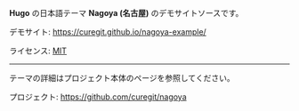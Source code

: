 **Hugo** の日本語テーマ **Nagoya (名古屋)** のデモサイトソースです。

デモサイト: <https://curegit.github.io/nagoya-example/>

ライセンス: [MIT](LICENSE)

---

テーマの詳細はプロジェクト本体のページを参照してください。

プロジェクト: <https://github.com/curegit/nagoya>
